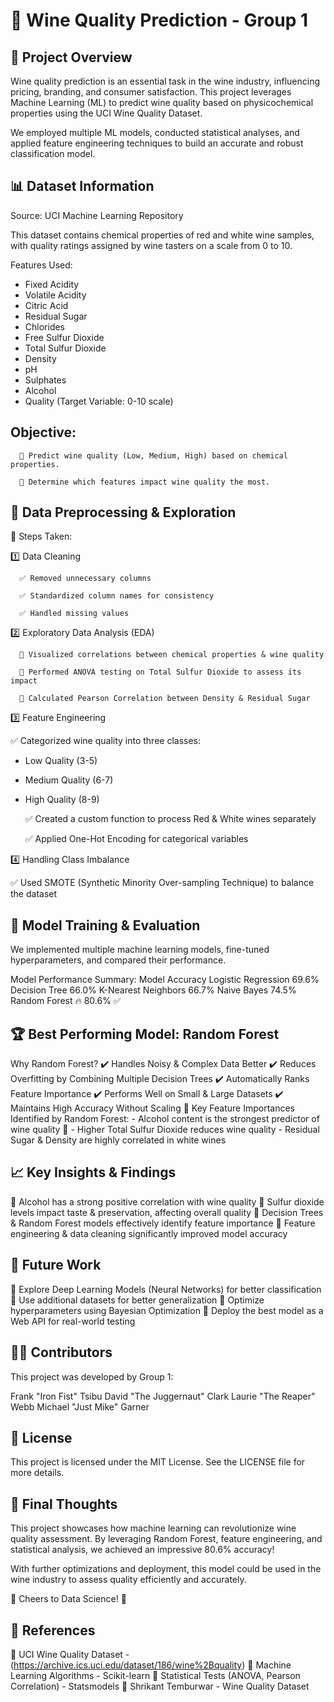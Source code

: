 # 🍷 Wine Quality Prediction - Group 1

## 📌 Project Overview

Wine quality prediction is an essential task in the wine industry, influencing pricing, branding, and consumer satisfaction. This project leverages Machine Learning (ML) to predict wine quality based on physicochemical properties using the UCI Wine Quality Dataset.

We employed multiple ML models, conducted statistical analyses, and applied feature engineering techniques to build an accurate and robust classification model.



## 📊 Dataset Information

Source: UCI Machine Learning Repository

This dataset contains chemical properties of red and white wine samples, with quality ratings assigned by wine tasters on a scale from 0 to 10.

Features Used:
   - Fixed Acidity
   - Volatile Acidity
   - Citric Acid
   - Residual Sugar
   - Chlorides
   - Free Sulfur Dioxide
   - Total Sulfur Dioxide
   - Density
   - pH
   - Sulphates
   - Alcohol
   - Quality (Target Variable: 0-10 scale)

## Objective:
      🔹 Predict wine quality (Low, Medium, High) based on chemical properties.

      🔹 Determine which features impact wine quality the most.



## 🔬 Data Preprocessing & Exploration

📌 Steps Taken:

1️⃣ Data Cleaning

      ✅ Removed unnecessary columns

      ✅ Standardized column names for consistency

      ✅ Handled missing values

2️⃣ Exploratory Data Analysis (EDA)

      🔹 Visualized correlations between chemical properties & wine quality

      🔹 Performed ANOVA testing on Total Sulfur Dioxide to assess its impact

      🔹 Calculated Pearson Correlation between Density & Residual Sugar

3️⃣ Feature Engineering

✅ Categorized wine quality into three classes:
   - Low Quality (3-5)
   - Medium Quality (6-7)
   - High Quality (8-9)

     ✅ Created a custom function to process Red & White wines separately

     ✅ Applied One-Hot Encoding for categorical variables

4️⃣ Handling Class Imbalance

✅ Used SMOTE (Synthetic Minority Over-sampling Technique) to balance the dataset



## 🤖 Model Training & Evaluation
We implemented multiple machine learning models, fine-tuned hyperparameters, and compared their performance.

Model Performance Summary:
  Model	                                                       Accuracy
  Logistic Regression	                                        69.6%
  Decision Tree	                                              66.0%
  K-Nearest Neighbors	                                        66.7%
  Naive Bayes	                                                 74.5%
  Random Forest	                                           🔥 80.6% ✅



## 🏆 Best Performing Model: Random Forest

Why Random Forest?
   ✔️ Handles Noisy & Complex Data Better
   ✔️ Reduces Overfitting by Combining Multiple Decision Trees
   ✔️ Automatically Ranks Feature Importance
   ✔️ Performs Well on Small & Large Datasets
   ✔️ Maintains High Accuracy Without Scaling
   🔹 Key Feature Importances Identified by Random Forest:
        - Alcohol content is the strongest predictor of wine quality 🍷
        - Higher Total Sulfur Dioxide reduces wine quality
        - Residual Sugar & Density are highly correlated in white wines



## 📈 Key Insights & Findings
   🔹 Alcohol has a strong positive correlation with wine quality
   🔹 Sulfur dioxide levels impact taste & preservation, affecting overall quality
   🔹 Decision Trees & Random Forest models effectively identify feature importance
   🔹 Feature engineering & data cleaning significantly improved model accuracy



## 🚀 Future Work
   🔹 Explore Deep Learning Models (Neural Networks) for better classification
   🔹 Use additional datasets for better generalization
   🔹 Optimize hyperparameters using Bayesian Optimization
   🔹 Deploy the best model as a Web API for real-world testing



## 👨‍💻 Contributors

This project was developed by Group 1:

Frank "Iron Fist" Tsibu
David "The Juggernaut" Clark
Laurie "The Reaper" Webb
Michael "Just Mike" Garner



## 📜 License

This project is licensed under the MIT License. See the LICENSE file for more details.



## 📢 Final Thoughts

This project showcases how machine learning can revolutionize wine quality assessment.
By leveraging Random Forest, feature engineering, and statistical analysis, we achieved an impressive 80.6% accuracy!

With further optimizations and deployment, this model could be used in the wine industry to assess quality efficiently and accurately.

🍷 Cheers to Data Science! 🎉



## 🔗 References
   🔹 UCI Wine Quality Dataset - (https://archive.ics.uci.edu/dataset/186/wine%2Bquality)
   🔹 Machine Learning Algorithms - Scikit-learn
   🔹 Statistical Tests (ANOVA, Pearson Correlation) - Statsmodels
   🔹 Shrikant Temburwar - Wine Quality Dataset